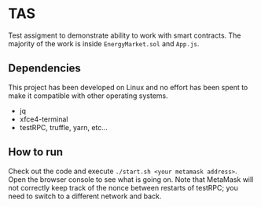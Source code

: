 # TAS

Test assigment to demonstrate ability to work with smart contracts. The majority of the work is inside `EnergyMarket.sol` and `App.js`.

## Dependencies

This project has been developed on Linux and no effort has been spent to make it compatible with other operating systems.

* jq
* xfce4-terminal
* testRPC, truffle, yarn, etc...

## How to run

Check out the code and execute `./start.sh <your metamask address>`. Open the browser console to see what is going on. Note that MetaMask will not correctly keep track of the nonce between restarts of testRPC; you need to switch to a different network and back.
